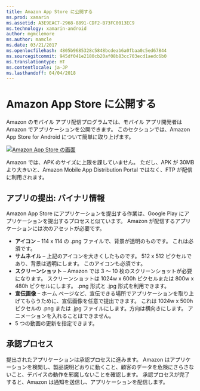 ```yaml
---
title: Amazon App Store に公開する
ms.prod: xamarin
ms.assetid: A3E9EAC7-2968-8891-CDF2-B73FC0013EC9
ms.technology: xamarin-android
author: mgmclemore
ms.author: mamcle
ms.date: 03/21/2017
ms.openlocfilehash: 4805b9685328c5848bcdeab6a0fbaa0c5ed67844
ms.sourcegitcommit: 945df041e2180cb20af08b83cc703ecd1aedc6b0
ms.translationtype: HT
ms.contentlocale: ja-JP
ms.lasthandoff: 04/04/2018
---
```

# <a name="publishing-to-the-amazon-app-store"></a>Amazon App Store に公開する

Amazon のモバイル アプリ配信プログラムでは、モバイル アプリ開発者は Amazon でアプリケーションを公開できます。 このセクションでは、Amazon App Store for Android について簡単に取り上げます。 

[![Amazon App Store の画面](publishing-to-amazon-images/amazon-app-store.png)](publishing-to-amazon-images/amazon-app-store.png#lightbox)

Amazon では、APK のサイズに上限を課していません。 ただし、APK が 30MB より大きいと、Amazon Mobile App Distribution Portal ではなく、FTP が配信に利用されます。


## <a name="submitting-apps-binary-info"></a>アプリの提出: バイナリ情報

Amazon App Store にアプリケーションを提出する作業は、Google Play にアプリケーションを提出するプロセスと似ています。 Amazon が配信するアプリケーションには次のアセットが必要です。 

-   **アイコン** &ndash;   114 x 114 の .png ファイルで、背景が透明のものです。 これは必須です。
-   **サムネイル** &ndash;   上記のアイコンを大きくしたものです。 512 x 512 ピクセルであり、背景は透明にします。 このアイコンも必須です。
-   **スクリーンショット** &ndash;   Amazon では 3 ～ 10 枚のスクリーンショットが必要になります。 スクリーンショットは 1024w x 600h ピクセルまたは 800w x 480h ピクセルにします。 .png 形式と .jpg 形式を利用できます。
-   **宣伝画像** &ndash;   ホーム ページなど、宣伝できる場所でアプリケーションを取り上げてもらうために、宣伝画像を任意で提出できます。 これは 1024w x 500h ピクセルの .png または .jpg ファイルにします。方向は横向きにします。 アニメーションを入れることはできません。
-  5 つの動画の更新を指定できます。



## <a name="approval-process"></a>承認プロセス

提出されたアプリケーションは承認プロセスに進みます。
Amazon はアプリケーションを検閲し、製品説明どおりに動くこと、顧客のデータを危険にさらさないこと、デバイスの動作を邪魔しないことを確認します。 承認プロセスが完了すると、Amazon は通知を送信し、アプリケーションを配信します。
